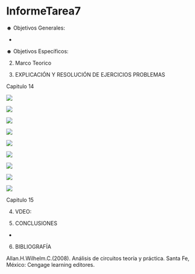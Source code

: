 # InformeTarea7

☻ Objetivos Generales:

* 

☻ Objetivos Específicos:


2. Marco Teorico 



3. EXPLICACIÓN Y RESOLUCIÓN DE EJERCICIOS PROBLEMAS

Capitulo 14

![](Img/1,3,5,7.png)

![](Img/9,11.png)

![](Img/13,15.png)

![](Img/17.png)


![](Img/1.1.png)

![](Img/1.2.png)

![](Img/1.3.png)

![](Img/1.4.png)

![](Img/1.5.png)

Capitulo 15



4. VDEO:



5. CONCLUSIONES

*

6. BIBLIOGRAFÍA

Allan.H.Wilhelm.C.(2008). Análisis de circuitos teoría y práctica. Santa Fe, México: Cengage learning editores.
